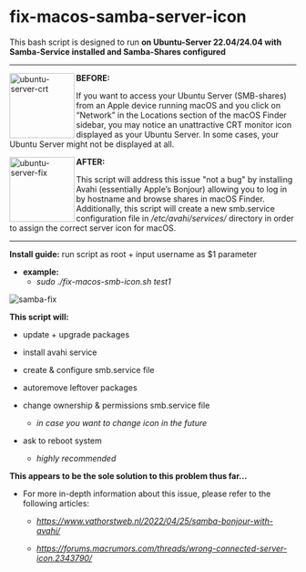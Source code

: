 # fix-macos-samba-server-icon

This bash script is designed to run **on Ubuntu-Server 22.04/24.04 with Samba-Service installed and Samba-Shares configured**

***
<img width="114" align="left" alt="ubuntu-server-crt" src="https://github.com/user-attachments/assets/278f3d39-be6f-4d0f-aef3-01a1b235b210"> 

**BEFORE:**

If you want to access your Ubuntu Server (SMB-shares) from an Apple device 
running macOS and you click on “Network” in the Locations section of the macOS Finder sidebar, 
you may notice an unattractive CRT monitor icon displayed as your Ubuntu Server. 
In some cases, your Ubuntu Server might not be displayed at all.

<img width="114" align="left" alt="ubuntu-server-fix" src="https://github.com/user-attachments/assets/1959f04e-842e-42b1-a300-4357f0d817ad">

**AFTER:**

This script will address this issue "not a bug" by installing Avahi (essentially Apple’s Bonjour) 
allowing you to log in by hostname and browse shares in macOS Finder.
Additionally, this script will create a new smb.service configuration file 
in */etc/avahi/services/* directory in order to assign the correct server icon for macOS.
***
**Install guide:** run script as root + input username as $1 parameter
    
  - **example:**
      - *sudo ./fix-macos-smb-icon.sh test1*

![samba-fix](https://github.com/user-attachments/assets/38995ad7-e94f-4c70-add2-5f7df9c7313f)

**This script will:**
- update + upgrade packages
- install avahi service
- create & configure smb.service file
- autoremove leftover packages
- change ownership & permissions smb.service file
  
   - *in case you want to change icon in the future*
- ask to reboot system
  
   - *highly recommended*

**This appears to be the sole solution to this problem thus far...**

 - For more in-depth information about this issue, please refer to the following articles:

   - *https://www.vathorstweb.nl/2022/04/25/samba-bonjour-with-avahi/*
  
   - *https://forums.macrumors.com/threads/wrong-connected-server-icon.2343790/*
